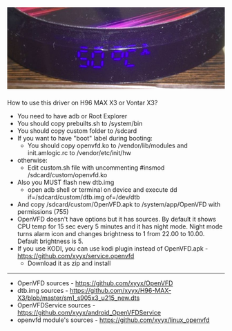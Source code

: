 ![Photo](https://github.com/xyyx/H96-MAX-X3/raw/master/img.jpg "Photo")
------------
How to use this driver on H96 MAX X3 or Vontar X3?

- You need to have adb or Root Explorer
- You should copy prebuilts.sh to /system/bin
- You should copy custom folder to /sdcard
- If you want to have "boot" label during booting:
  - You should copy openvfd.ko to /vendor/lib/modules and init.amlogic.rc to /vendor/etc/init/hw
- otherwise:
   - Edit custom.sh file with uncommenting #insmod /sdcard/custom/openvfd.ko
- Also you MUST flash new dtb.img
  - open adb shell or terminal on device and execute dd if=/sdcard/custom/dtb.img of=/dev/dtb
- And copy /sdcard/custom/OpenVFD.apk to /system/app/OpenVFD with permissions (755)
- OpenVFD doesn't have options but it has sources. By default it shows CPU temp for 15 sec every 5 minutes and it has night mode. Night mode turns alarm icon and changes brightness to 1 from 22.00 to 10.00. Default brightness is 5. 
- If you use KODI, you can use kodi plugin instead of OpenVFD.apk - https://github.com/xyyx/service.openvfd
  - Download it as zip and install


-------------
- OpenVFD sources - https://github.com/xyyx/OpenVFD
- dtb.img sources - https://github.com/xyyx/H96-MAX-X3/blob/master/sm1_s905x3_u215_new.dts
- OpenVFDService sources - https://github.com/xyyx/android_OpenVFDService
- openvfd module's sources - https://github.com/xyyx/linux_openvfd


